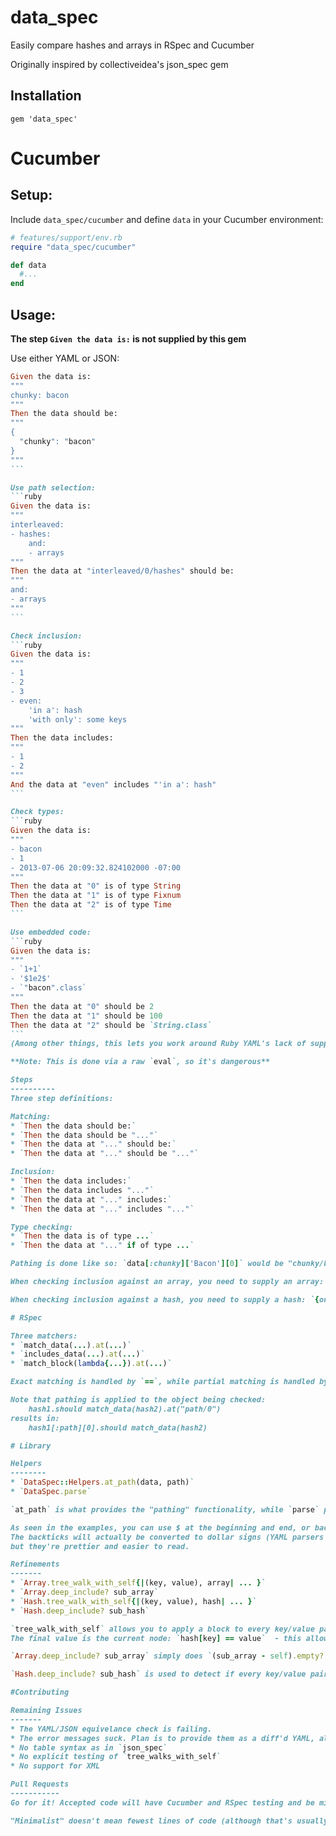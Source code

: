 data_spec
========

Easily compare hashes and arrays in RSpec and Cucumber

Originally inspired by collectiveidea's json_spec gem

Installation
------------

    gem 'data_spec'

# Cucumber

Setup:
------------

Include `data_spec/cucumber` and define `data` in your Cucumber environment:
```ruby
# features/support/env.rb
require "data_spec/cucumber"

def data
  #...
end
```

Usage:
------------
**The step `Given the data is:` is not supplied by this gem**

Use either YAML or JSON:
````ruby
Given the data is:
"""
chunky: bacon
"""
Then the data should be:
"""
{
  "chunky": "bacon"
}
"""
```

Use path selection:
```ruby
Given the data is:
"""
interleaved:
- hashes:
    and:
    - arrays
"""
Then the data at "interleaved/0/hashes" should be:
"""
and:
- arrays
"""
```

Check inclusion:
```ruby
Given the data is:
"""
- 1
- 2
- 3
- even:
    'in a': hash
    'with only': some keys
"""
Then the data includes:
"""
- 1
- 2
"""
And the data at "even" includes "'in a': hash"
```

Check types:
```ruby
Given the data is:
"""
- bacon
- 1
- 2013-07-06 20:09:32.824102000 -07:00
"""
Then the data at "0" is of type String
Then the data at "1" is of type Fixnum
Then the data at "2" is of type Time
```

Use embedded code:
```ruby
Given the data is:
"""
- `1+1`
- '$1e2$'
- `"bacon".class`
"""
Then the data at "0" should be 2
Then the data at "1" should be 100
Then the data at "2" should be `String.class`
```
(Among other things, this lets you work around Ruby YAML's lack of support for scientific notation)

**Note: This is done via a raw `eval`, so it's dangerous**

Steps
----------
Three step definitions:

Matching:
* `Then the data should be:`
* `Then the data should be "..."`
* `Then the data at "..." should be:`
* `Then the data at "..." should be "..."`

Inclusion:
* `Then the data includes:`
* `Then the data includes "..."`
* `Then the data at "..." includes:`
* `Then the data at "..." includes "..."`

Type checking:
* `Then the data is of type ...`
* `Then the data at "..." if of type ...`

Pathing is done like so: `data[:chunky]['Bacon'][0]` would be "chunky/bacon/0". Each element (when looking in a hash) is first tried as a symbol, then as a string.

When checking inclusion against an array, you need to supply an array: `[1,2,3]` includes `[2]`, or `[1, [2,3], 4]` includes `[[2,3]]`

When checking inclusion against a hash, you need to supply a hash: `{one: :two, three: four}` includes `{one: :two}`

# RSpec

Three matchers:
* `match_data(...).at(...)`
* `includes_data(...).at(...)`
* `match_block(lambda{...}).at(...)`

Exact matching is handled by `==`, while partial matching is handled by http://stackoverflow.com/questions/3826969/ruby-hash-include-another-hash-deep-check

Note that pathing is applied to the object being checked:
    hash1.should match_data(hash2).at("path/0")
results in:
    hash1[:path][0].should match_data(hash2)

# Library

Helpers
--------
* `DataSpec::Helpers.at_path(data, path)`
* `DataSpec.parse`

`at_path` is what provides the "pathing" functionality, while `parse` provides the interpreting of embedded code.

As seen in the examples, you can use $ at the beginning and end, or backticks instead of quotes. 
The backticks will actually be converted to dollar signs (YAML parsers choke on backticks), 
but they're prettier and easier to read.

Refinements
-------
* `Array.tree_walk_with_self{|(key, value), array| ... }`
* `Array.deep_include? sub_array`
* `Hash.tree_walk_with_self{|(key, value), hash| ... }`
* `Hash.deep_include? sub_hash`

`tree_walk_with_self` allows you to apply a block to every key/value pair in the hash or array, traversing recursively.
The final value is the current node: `hash[key] == value`  - this allows you to alter the values of the hash during traversal.

`Array.deep_include? sub_array` simply does `(sub_array - self).empty?`

`Hash.deep_include? sub_hash` is used to detect if every key/value pair in the `sub_hash` is present in `self`

#Contributing

Remaining Issues
-------
* The YAML/JSON equivelance check is failing. 
* The error messages suck. Plan is to provide them as a diff'd YAML, although I'm not sure what to do for blocks
* No table syntax as in `json_spec`
* No explicit testing of `tree_walks_with_self`
* No support for XML

Pull Requests
-----------
Go for it! Accepted code will have Cucumber and RSpec testing and be minimalist; if you spot a bug, try to provide a failing test in the report.

"Minimalist" doesn't mean fewest lines of code (although that's usually the case); it means "fewest new functions and objects"
